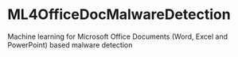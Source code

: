 # ML4OfficeDocMalwareDetection
Machine learning for Microsoft Office Documents (Word, Excel and PowerPoint) based malware detection
